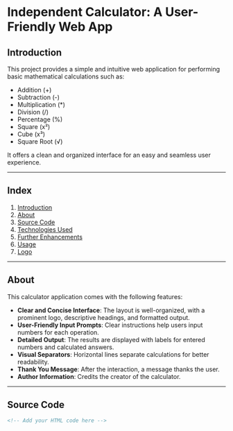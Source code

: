 # Independent Calculator: A User-Friendly Web App

## Introduction

This project provides a simple and intuitive web application for performing basic mathematical calculations such as:

- Addition (+)
- Subtraction (-)
- Multiplication (*)
- Division (/)
- Percentage (%)
- Square (x²)
- Cube (x³)
- Square Root (√)

It offers a clean and organized interface for an easy and seamless user experience.

---

## Index

1. [Introduction](#introduction)
2. [About](#about)
3. [Source Code](#source-code)
4. [Technologies Used](#technologies-used)
5. [Further Enhancements](#further-enhancements)
6. [Usage](#usage)
7. [Logo](#logo)

---

## About

This calculator application comes with the following features:

- **Clear and Concise Interface**: The layout is well-organized, with a prominent logo, descriptive headings, and formatted output.
- **User-Friendly Input Prompts**: Clear instructions help users input numbers for each operation.
- **Detailed Output**: The results are displayed with labels for entered numbers and calculated answers.
- **Visual Separators**: Horizontal lines separate calculations for better readability.
- **Thank You Message**: After the interaction, a message thanks the user.
- **Author Information**: Credits the creator of the calculator.

---

## Source Code

```html
<!-- Add your HTML code here -->
